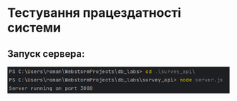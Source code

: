 # Тестування працездатності системи

## Запуск сервера:
<img src="./results/launch_server.png" alt="server successfully started">

